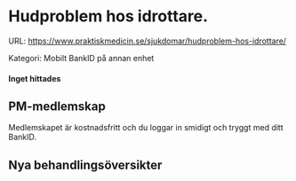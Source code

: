 # Hudproblem hos idrottare.

URL: https://www.praktiskmedicin.se/sjukdomar/hudproblem-hos-idrottare/



Kategori: Mobilt BankID på annan enhet

#### Inget hittades

## PM-medlemskap

Medlemskapet är kostnadsfritt och du loggar in smidigt och tryggt med ditt BankID.

## Nya behandlingsöversikter

